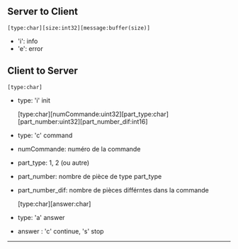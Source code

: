 ## Server to Client

    [type:char][size:int32][message:buffer(size)]

- 'i': info
- 'e': error

## Client to Server

    [type:char]

- type: 'i' init

    [type:char][numCommande:uint32][part_type:char][part_number:uint32][part_number_dif:int16]

- type: 'c' command
- numCommande: numéro de la commande
- part_type: 1, 2 (ou autre)
- part_number: nombre de pièce de type part_type
- part_number_dif: nombre de pièces différntes dans la commande

    [type:char][answer:char]

- type: 'a' answer
- answer : 'c' continue, 's' stop

---
